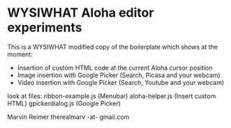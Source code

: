 WYSIWHAT Aloha editor experiments
=================================

This is a WYSIWHAT modified copy of the boilerplate which shows at the moment:

- Insertion of custom HTML code at the current Aloha cursor position
- Image insertion with Google Picker (Search, Picasa and your webcam)
- Video insertion with Google Picker (Search, Youtube and your webcam)

look at files:
ribbon-example.js (Menubar)
aloha-helper.js (Insert custom HTML)
gpickerdialog.js (Google Picker)

Marvin Reimer
therealmarv -at- gmail.com